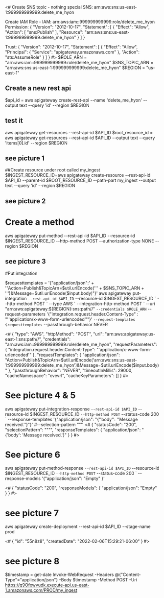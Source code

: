 <#
Create SNS topic - nothing special
SNS: arn:aws:sns:us-east-1:999999999999:delete_me_hyon

Create IAM Role - 
IAM: arn:aws:iam::999999999999:role/delete_me_hyon
Permission:
{
    "Version": "2012-10-17",
    "Statement": [
        {
            "Effect": "Allow",
            "Action": [
                "sns:Publish"
            ],
            "Resource": "arn:aws:sns:us-east-1:999999999999:delete_me_hyon"
        }
    ]
}

Trust:
{
    "Version": "2012-10-17",
    "Statement": [
        {
            "Effect": "Allow",
            "Principal": {
                "Service": "apigateway.amazonaws.com"
            },
            "Action": "sts:AssumeRole"
        }
    ]
}
#>
$ROLE_ARN = "arn:aws:iam::999999999999:role/delete_me_hyon"
$SNS_TOPIC_ARN = "arn:aws:sns:us-east-1:999999999999:delete_me_hyon"
$REGION = "us-east-1"

## Create a new rest api
$api_id = aws apigateway create-rest-api --name 'delete_me_hyon' --output text --query 'id' --region $REGION
## test it
aws apigateway get-resources --rest-api-id $API_ID
$root_resource_id = aws apigateway get-resources --rest-api-id $API_ID --output text --query 'items[0].id' --region $REGION
## see picture 1

##Create resource under root called my_ingest
$INGEST_RESOURCE_ID=aws apigateway create-resource --rest-api-id $API_ID --parent-id $ROOT_RESOURCE_ID --path-part my_ingest --output text --query 'id' --region $REGION
## see picture 2

# Create a method
aws apigateway put-method --rest-api-id $API_ID --resource-id $INGEST_RESOURCE_ID --http-method POST --authorization-type NONE --region $REGION

## see picture 3

#Put integration

$requesttemplates = '{\"application/json\":' +  '\"Action=Publish&TopicArn=$util.urlEncode(''' + $SNS_TOPIC_ARN + ''')&Message=$util.urlEncode($input.body)\"}'
aws apigateway put-integration `
  --rest-api-id $API_ID `
  --resource-id $INGEST_RESOURCE_ID `
  --http-method POST `
  --type AWS `
  --integration-http-method POST `
  --uri "arn:aws:apigateway:${REGION}:sns:path//" `
  --credentials $ROLE_ARN `
  --request-parameters '{\"integration.request.header.Content-Type\" : \"''application/x-www-form-urlencoded''\"}' `
  --request-templates $requesttemplates `
  --passthrough-behavior NEVER

<#
{
    "type": "AWS",
    "httpMethod": "POST",
    "uri": "arn:aws:apigateway:us-east-1:sns:path//",
    "credentials": "arn:aws:iam::999999999999:role/delete_me_hyon",
    "requestParameters": {
        "integration.request.header.Content-Type": "'application/x-www-form-urlencoded'"
    },
    "requestTemplates": {
        "application/json": "Action=Publish&TopicArn=$util.urlEncode('arn:aws:sns:us-east-1:999999999999:delete_me_hyon')&Message=$util.urlEncode($input.body)"
    },
    "passthroughBehavior": "NEVER",
    "timeoutInMillis": 29000,
    "cacheNamespace": "cvevrl",
    "cacheKeyParameters": []
}
#>


# See picture 4 & 5
aws apigateway put-integration-response `
--rest-api-id $API_ID `
--resource-id $INGEST_RESOURCE_ID `
--http-method POST `
--status-code 200 `
--response-templates '{\"application/json\": \"{''body'': ''Message received.''}\"}' 
#--selection-pattern '\"\"'
<#
{
    "statusCode": "200",
    "selectionPattern": "\"\"",
    "responseTemplates": {
        "application/json": "{'body': 'Message received.'}"
    }
}
#>

# See picture 6

aws apigateway put-method-response `
  --rest-api-id $API_ID `
  --resource-id $INGEST_RESOURCE_ID `
  --http-method POST `
  --status-code 200 `
  --response-models '{\"application/json\": \"Empty\" }'

<#
{
    "statusCode": "200",
    "responseModels": {
        "application/json": "Empty"
    }
}
#>
# see picture 7
   
aws apigateway create-deployment --rest-api-id $API_ID --stage-name prod

<#
{
    "id": "55n8z8",
    "createdDate": "2022-02-06T15:29:21-06:00"
}
#>

# see picture 8
$timestamp = get-date
Invoke-WebRequest -Headers @{"Content-Type"="application/json"} -Body $timestamp -Method POST -Uri https://q9Ofxwvudk.execute-api.us-east-1.amazonaws.com/PROD/my_ingest

